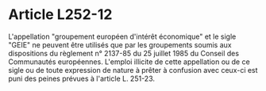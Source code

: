 # Article L252-12

L'appellation "groupement européen d'intérêt économique" et le sigle "GEIE" ne peuvent être utilisés que par les groupements soumis aux dispositions du règlement n° 2137-85 du 25 juillet 1985 du Conseil des Communautés européennes. L'emploi illicite de cette appellation ou de ce sigle ou de toute expression de nature à prêter à confusion avec ceux-ci est puni des peines prévues à l'article L. 251-23.